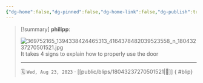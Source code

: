 ```yaml
---
{"dg-home":false,"dg-pinned":false,"dg-home-link":false,"dg-publish":true,"type":"blip","disabled rules":["yaml-title","yaml-title-alias","file-name-heading"],"title":"philipp on instagram @ 2023-08-23","created-date":"2023-08-23T13:00:00","updated-date":"2025-05-02T17:43:08","dg-path":"blips/18043237270501521.md","permalink":"/blips/18043237270501521/","dgPassFrontmatter":true,"created":"2023-08-23T13:00:00","updated":"2025-05-02T17:43:08"}
---
```


> [!summary] **philipp**:
>
> ![369752165_1394338424465313_4164378482039523558_n_18043237270501521.jpg](/img/user/attachments/369752165_1394338424465313_4164378482039523558_n_18043237270501521.jpg)
> It takes 4 signs to explain how to properly use the door
> - - -
>
> 🗓️ `Wed, Aug 23, 2023` · [[public/blips/18043237270501521\|🔗]]
{ #blip}


